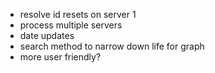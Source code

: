 - resolve id resets on server 1
- process multiple servers
- date updates
- search method to narrow down life for graph
- more user friendly?
